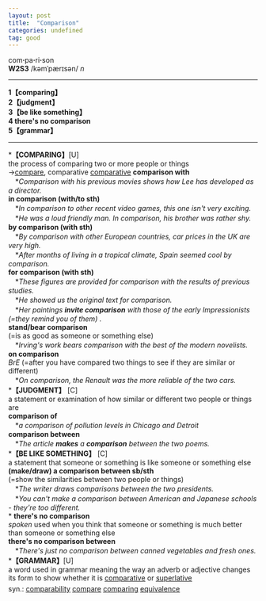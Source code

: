 ```yaml
---
layout: post
title:  "Comparison"
categories: undefined
tag: good
---
```

<DIV style="MARGIN: 0px 0px 5px">com<B>·</B>pa<B>·</B>ri<B>·</B>son<BR><B>W2S3</B> /kəmˈpærɪsən/ <I>n</I> 
<HR>
<B>1【comparing】</B><BR><B>2【judgment】</B><BR><B>3【be like something】</B><BR><B>4 there's no comparison</B><BR><B>5【grammar】</B>
<HR>
*<B>【COMPARING】</B>[U]<BR>the process of comparing two or more people or things<BR>→<A href="{{ site.baseurl }}/compare"><U>compare</U></A>, comparative <A href="{{ site.baseurl }}/comparative"><U>comparative</U></A> <B>comparison with</B><BR>　*<I>Comparison with his previous movies shows how Lee has developed as a director.</I><BR><B>in comparison (with/to sth)</B><BR>　*<I>In comparison to other recent video games, this one isn't very exciting.</I><BR>　*<I>He was a loud friendly man. In comparison, his brother was rather shy.</I><BR><B>by comparison (with sth)</B><BR>　*<I>By comparison with other European countries, car prices in the UK are very high.</I><BR>　*<I>After months of living in a tropical climate, Spain seemed cool by comparison.</I><BR><B>for comparison (with sth)</B><BR>　*<I>These figures are provided for comparison with the results of previous studies.</I><BR>　*<I>He showed us the original text for comparison.</I><BR>　*<I>Her paintings <B>invite comparison</B> with those of the early Impressionists (=they remind you of them) .</I><BR><B>stand/bear comparison</B><BR>(=is as good as someone or something else)<BR>　*<I>Irving's work bears comparison with the best of the modern novelists.</I><BR><B>on comparison</B><BR><I>BrE</I> (=after you have compared two things to see if they are similar or different)<BR>　*<I>On comparison, the Renault was the more reliable of the two cars.</I><BR>*<B>【JUDGMENT】</B> [C] <BR>a statement or examination of how similar or different two people or things are<BR><B>comparison of</B><BR>　*<I>a comparison of pollution levels in Chicago and Detroit</I><BR><B>comparison between</B><BR>　*<I>The article <B>makes</B> a <B>comparison</B> between the two poems.</I><BR>*<B>【BE LIKE SOMETHING】</B> [C] <BR>a statement that someone or something is like someone or something else<BR><B>(make/draw) a comparison between sb/sth</B><BR>(=show the similarities between two people or things)<BR>　*<I>The writer draws comparisons between the two presidents.</I><BR>　*<I>You can't make a comparison between American and Japanese schools - they're too different.</I><BR>* <B>there's no comparison</B><BR><I>spoken</I> used when you think that someone or something is much better than someone or something else<BR><B>there's no comparison between</B><BR>　*<I>There's just no comparison between canned vegetables and fresh ones.</I><BR>*<B>【GRAMMAR】</B>[U]<BR>a word used in grammar meaning the way an adverb or adjective changes its form to show whether it is <A href="{{ site.baseurl }}/comparative"><U>comparative</U></A> or <A href="{{ site.baseurl }}/superlative"><U>superlative</U></A></DIV>
<DIV style="MARGIN: 0px 0px 5px">
<DIV style="MARGIN: 4px 0px">syn.: <A href="{{ site.baseurl }}/comparability"><U>comparability</U></A> <A href="{{ site.baseurl }}/compare"><U>compare</U></A> <A href="{{ site.baseurl }}/comparing"><U>comparing</U></A> <A href="{{ site.baseurl }}/equivalence"><U>equivalence</U></A></DIV></DIV>
